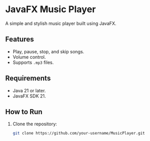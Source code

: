 # JavaFX Music Player

A simple and stylish music player built using JavaFX.

## Features
- Play, pause, stop, and skip songs.
- Volume control.
- Supports `.mp3` files.

## Requirements
- Java 21 or later.
- JavaFX SDK 21.

## How to Run
1. Clone the repository:
   ```bash
   git clone https://github.com/your-username/MusicPlayer.git
